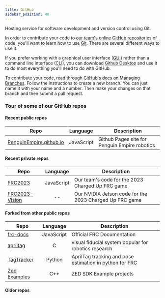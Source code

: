 ```yaml
---
title: GitHub
sidebar_position: 40
---
```

Hosting service for software development and version control using Git.

In order to contribute your code to [our team's online GitHub repositories](https://github.com/PenguinEmpire/) of code, you'll want to learn how to use [Git](https://docs.github.com/en/get-started/quickstart/set-up-git). There are several different ways to use it. 

If you prefer working with a graphical user interface ([GUI](https://en.wikipedia.org/wiki/Graphical_user_interface)) rather than a command line interface ([CLI](https://en.wikipedia.org/wiki/Command-line_interface)), you can download [Github Desktop](https://docs.github.com/en/get-started/using-github/github-desktop) and use it to do most everything you'll need to do with GitHub.

To contribute your code, read through [GitHub's docs on Managing Branches](https://docs.github.com/en/desktop/contributing-and-collaborating-using-github-desktop/making-changes-in-a-branch/managing-branches). Follow the instructions to create a new branch. You can just name it with your name and a number. Then make your changes on that branch and then submit a pull request. 

### Tour of some of our GitHub repos

#### Recent public repos
| Repo | Language | Description |
|---|:---:|---|
| [PenguinEmpire.github.io](https://github.com/PenguinEmpire/PenguinEmpire.github.io) |  JavaScript | Github Pages site for Penguin Empire robotics |

#### Recent private repos
| Repo | Language | Description |
|---|:---:|---|
| [FRC2023](https://github.com/PenguinEmpire/FRC2023) |  JavaScript | Our team's code for the 2023 Charged Up FRC game |
| [FRC2023-Vision](https://github.com/PenguinEmpire/FRC2023-Vision) | -- | Our NVIDIA Jetson code for the 2023 Charged Up FRC game |

#### Forked from other public repos
| Repo | Language | Description |
|---|:---:|---|
| [frc-docs](https://github.com/PenguinEmpire/frc-docs) | JavaScript | Official FRC Documentation |
| [apriltag](https://github.com/PenguinEmpire/apriltag) | C | visual fiducial system popular for robotics research |
| [TagTracker](https://github.com/PenguinEmpire/TagTracker) | Python | AprilTag tracking and pose estimation in python for FRC |
| [Zed Examples](https://github.com/PenguinEmpire/zed-examples) | C++ | ZED SDK Example projects |

#### Older repos

